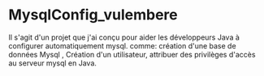 # MysqlConfig_vulembere
Il s'agit d'un projet que j'ai conçu pour aider les développeurs Java à configurer automatiquement mysql. comme: création d'une base de données Mysql , Création d'un utilisateur, attribuer des privilèges d'accès au serveur mysql en Java.
